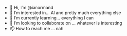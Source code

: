 - 👋 Hi, I’m @ianormand
- 👀 I’m interested in... AI and pretty much everything else
- 🌱 I’m currently learning... everything I can
- 💞️ I’m looking to collaborate on ... whatever is interesting
- 📫 How to reach me ... nah

<!---
ianormand/ianormand is a ✨ special ✨ repository because its `README.md` (this file) appears on your GitHub profile.
You can click the Preview link to take a look at your changes.
--->
